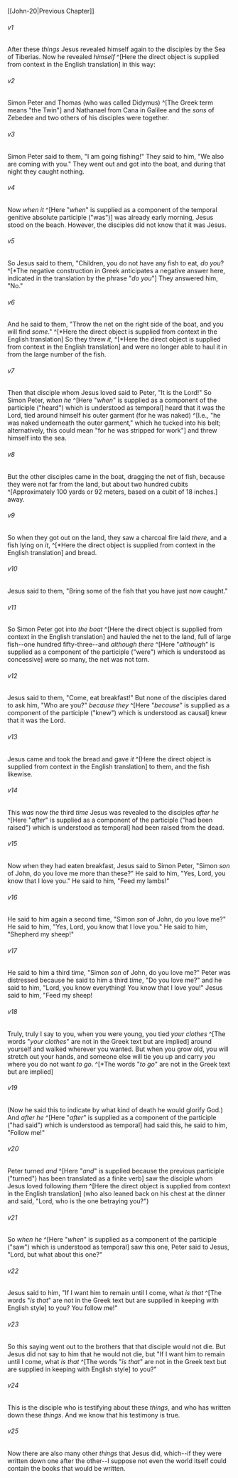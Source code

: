 ﻿---
aliases:
  - John 21
---

[[John-20|Previous Chapter]]

###### v1
After these _things_ Jesus revealed himself again to the disciples by the Sea of Tiberias. Now he revealed _himself_ ^[Here the direct object is supplied from context in the English translation] in this way:

###### v2
Simon Peter and Thomas (who was called Didymus) ^[The Greek term means "the Twin"] and Nathanael from Cana in Galilee and the _sons_ of Zebedee and two others of his disciples were together.

###### v3
Simon Peter said to them, "I am going fishing!" They said to him, "We also are coming with you." They went out and got into the boat, and during that night they caught nothing.

###### v4
Now _when it_ ^[Here "_when_" is supplied as a component of the temporal genitive absolute participle ("was")] was already early morning, Jesus stood on the beach. However, the disciples did not know that it was Jesus.

###### v5
So Jesus said to them, "Children, you do not have any fish to eat, _do you_? ^[*The negative construction in Greek anticipates a negative answer here, indicated in the translation by the phrase "_do you_"] They answered him, "No."

###### v6
And he said to them, "Throw the net on the right side of the boat, and you will find _some_." ^[*Here the direct object is supplied from context in the English translation] So they threw _it_, ^[*Here the direct object is supplied from context in the English translation] and were no longer able to haul it in from the large number of the fish.

###### v7
Then that disciple whom Jesus loved said to Peter, "It is the Lord!" So Simon Peter, _when he_ ^[Here "_when_" is supplied as a component of the participle ("heard") which is understood as temporal] heard that it was the Lord, tied around himself his outer garment (for he was naked) ^[I.e., "he was naked underneath the outer garment," which he tucked into his belt; alternatively, this could mean "for he was stripped for work"] and threw himself into the sea.

###### v8
But the other disciples came in the boat, dragging the net of fish, because they were not far from the land, but about two hundred cubits ^[Approximately 100 yards or 92 meters, based on a cubit of 18 inches.] away.

###### v9
So when they got out on the land, they saw a charcoal fire laid _there_, and a fish lying on _it_, ^[*Here the direct object is supplied from context in the English translation] and bread.

###### v10
Jesus said to them, "Bring some of the fish that you have just now caught."

###### v11
So Simon Peter got into _the boat_ ^[Here the direct object is supplied from context in the English translation] and hauled the net to the land, full of large fish--one hundred fifty-three--and _although there_ ^[Here "_although_" is supplied as a component of the participle ("were") which is understood as concessive] were so many, the net was not torn.

###### v12
Jesus said to them, "Come, eat breakfast!" But none of the disciples dared to ask him, "Who are you?" _because they_ ^[Here "_because_" is supplied as a component of the participle ("knew") which is understood as causal] knew that it was the Lord.

###### v13
Jesus came and took the bread and gave _it_ ^[Here the direct object is supplied from context in the English translation] to them, and the fish likewise.

###### v14
This _was_ now _the_ third _time_ Jesus was revealed to the disciples _after he_ ^[Here "_after_" is supplied as a component of the participle ("had been raised") which is understood as temporal] had been raised from the dead.

###### v15
Now when they had eaten breakfast, Jesus said to Simon Peter, "Simon _son_ of John, do you love me more than these?" He said to him, "Yes, Lord, you know that I love you." He said to him, "Feed my lambs!"

###### v16
He said to him again a second time, "Simon _son_ of John, do you love me?" He said to him, "Yes, Lord, you know that I love you." He said to him, "Shepherd my sheep!"

###### v17
He said to him a third _time_, "Simon _son_ of John, do you love me?" Peter was distressed because he said to him a third _time_, "Do you love me?" and he said to him, "Lord, you know everything! You know that I love you!" Jesus said to him, "Feed my sheep!

###### v18
Truly, truly I say to you, when you were young, you tied _your clothes_ ^[The words "_your clothes_" are not in the Greek text but are implied] around yourself and walked wherever you wanted. But when you grow old, you will stretch out your hands, and someone else will tie you up and carry _you_ where you do not want _to go_. ^[*The words "_to go_" are not in the Greek text but are implied]

###### v19
(Now he said this to indicate by what kind of death he would glorify God.) And _after he_ ^[Here "_after_" is supplied as a component of the participle ("had said") which is understood as temporal] had said this, he said to him, "Follow me!"

###### v20
Peter turned _and_ ^[Here "_and_" is supplied because the previous participle ("turned") has been translated as a finite verb] saw the disciple whom Jesus loved following _them_ ^[Here the direct object is supplied from context in the English translation] (who also leaned back on his chest at the dinner and said, "Lord, who is the one betraying you?")

###### v21
So _when he_ ^[Here "_when_" is supplied as a component of the participle ("saw") which is understood as temporal] saw this one, Peter said to Jesus, "Lord, but what about this one?"

###### v22
Jesus said to him, "If I want him to remain until I come, what _is that_ ^[The words "_is that_" are not in the Greek text but are supplied in keeping with English style] to you? You follow me!"

###### v23
So this saying went out to the brothers that that disciple would not die. But Jesus did not say to him that he would not die, but "If I want him to remain until I come, what _is that_ ^[The words "_is that_" are not in the Greek text but are supplied in keeping with English style] to you?"

###### v24
This is the disciple who is testifying about these _things_, and who has written down these _things_. And we know that his testimony is true.

###### v25
Now there are also many other _things_ that Jesus did, which--if they were written down one after the other--I suppose not even the world itself could contain the books that would be written.